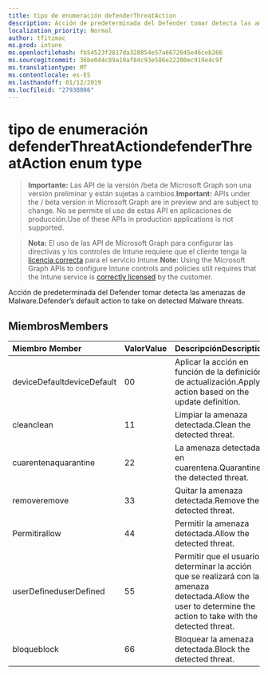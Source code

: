 ```yaml
---
title: tipo de enumeración defenderThreatAction
description: Acción de predeterminada del Defender tomar detecta las amenazas de Malware.
localization_priority: Normal
author: tfitzmac
ms.prod: intune
ms.openlocfilehash: fb54523f2817da328854e57a6672045e46ceb266
ms.sourcegitcommit: 36be044c89a19af84c93e586e22200ec919e4c9f
ms.translationtype: MT
ms.contentlocale: es-ES
ms.lasthandoff: 01/12/2019
ms.locfileid: "27938086"
---
```

# <a name="defenderthreataction-enum-type"></a><span data-ttu-id="1d982-103">tipo de enumeración defenderThreatAction</span><span class="sxs-lookup"><span data-stu-id="1d982-103">defenderThreatAction enum type</span></span>

> <span data-ttu-id="1d982-104">**Importante:** Las API de la versión /beta de Microsoft Graph son una versión preliminar y están sujetas a cambios.</span><span class="sxs-lookup"><span data-stu-id="1d982-104">**Important:** APIs under the / beta version in Microsoft Graph are in preview and are subject to change.</span></span> <span data-ttu-id="1d982-105">No se permite el uso de estas API en aplicaciones de producción.</span><span class="sxs-lookup"><span data-stu-id="1d982-105">Use of these APIs in production applications is not supported.</span></span>

> <span data-ttu-id="1d982-106">**Nota:** El uso de las API de Microsoft Graph para configurar las directivas y los controles de Intune requiere que el cliente tenga la [licencia correcta](https://go.microsoft.com/fwlink/?linkid=839381) para el servicio Intune.</span><span class="sxs-lookup"><span data-stu-id="1d982-106">**Note:** Using the Microsoft Graph APIs to configure Intune controls and policies still requires that the Intune service is [correctly licensed](https://go.microsoft.com/fwlink/?linkid=839381) by the customer.</span></span>

<span data-ttu-id="1d982-107">Acción de predeterminada del Defender tomar detecta las amenazas de Malware.</span><span class="sxs-lookup"><span data-stu-id="1d982-107">Defender’s default action to take on detected Malware threats.</span></span>
## <a name="members"></a><span data-ttu-id="1d982-108">Miembros</span><span class="sxs-lookup"><span data-stu-id="1d982-108">Members</span></span>
|<span data-ttu-id="1d982-109">Miembro	</span><span class="sxs-lookup"><span data-stu-id="1d982-109">Member</span></span>|<span data-ttu-id="1d982-110">Valor</span><span class="sxs-lookup"><span data-stu-id="1d982-110">Value</span></span>|<span data-ttu-id="1d982-111">Descripción</span><span class="sxs-lookup"><span data-stu-id="1d982-111">Description</span></span>|
|:---|:---|:---|
|<span data-ttu-id="1d982-112">deviceDefault</span><span class="sxs-lookup"><span data-stu-id="1d982-112">deviceDefault</span></span>|<span data-ttu-id="1d982-113">0</span><span class="sxs-lookup"><span data-stu-id="1d982-113">0</span></span>|<span data-ttu-id="1d982-114">Aplicar la acción en función de la definición de actualización.</span><span class="sxs-lookup"><span data-stu-id="1d982-114">Apply action based on the update definition.</span></span>|
|<span data-ttu-id="1d982-115">clean</span><span class="sxs-lookup"><span data-stu-id="1d982-115">clean</span></span>|<span data-ttu-id="1d982-116">1</span><span class="sxs-lookup"><span data-stu-id="1d982-116">1</span></span>|<span data-ttu-id="1d982-117">Limpiar la amenaza detectada.</span><span class="sxs-lookup"><span data-stu-id="1d982-117">Clean the detected threat.</span></span>|
|<span data-ttu-id="1d982-118">cuarentena</span><span class="sxs-lookup"><span data-stu-id="1d982-118">quarantine</span></span>|<span data-ttu-id="1d982-119">2</span><span class="sxs-lookup"><span data-stu-id="1d982-119">2</span></span>|<span data-ttu-id="1d982-120">La amenaza detectada en cuarentena.</span><span class="sxs-lookup"><span data-stu-id="1d982-120">Quarantine the detected threat.</span></span>|
|<span data-ttu-id="1d982-121">remove</span><span class="sxs-lookup"><span data-stu-id="1d982-121">remove</span></span>|<span data-ttu-id="1d982-122">3</span><span class="sxs-lookup"><span data-stu-id="1d982-122">3</span></span>|<span data-ttu-id="1d982-123">Quitar la amenaza detectada.</span><span class="sxs-lookup"><span data-stu-id="1d982-123">Remove the detected threat.</span></span>|
|<span data-ttu-id="1d982-124">Permitir</span><span class="sxs-lookup"><span data-stu-id="1d982-124">allow</span></span>|<span data-ttu-id="1d982-125">4</span><span class="sxs-lookup"><span data-stu-id="1d982-125">4</span></span>|<span data-ttu-id="1d982-126">Permitir la amenaza detectada.</span><span class="sxs-lookup"><span data-stu-id="1d982-126">Allow the detected threat.</span></span>|
|<span data-ttu-id="1d982-127">userDefined</span><span class="sxs-lookup"><span data-stu-id="1d982-127">userDefined</span></span>|<span data-ttu-id="1d982-128">5</span><span class="sxs-lookup"><span data-stu-id="1d982-128">5</span></span>|<span data-ttu-id="1d982-129">Permitir que el usuario determinar la acción que se realizará con la amenaza detectada.</span><span class="sxs-lookup"><span data-stu-id="1d982-129">Allow the user to determine the action to take with the detected threat.</span></span>|
|<span data-ttu-id="1d982-130">bloque</span><span class="sxs-lookup"><span data-stu-id="1d982-130">block</span></span>|<span data-ttu-id="1d982-131">6</span><span class="sxs-lookup"><span data-stu-id="1d982-131">6</span></span>|<span data-ttu-id="1d982-132">Bloquear la amenaza detectada.</span><span class="sxs-lookup"><span data-stu-id="1d982-132">Block the detected threat.</span></span>|





